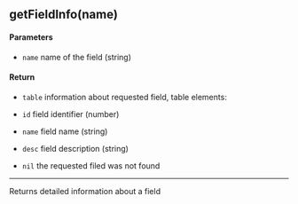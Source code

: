 <!-- This file was generated by the script. Do not edit it, any changes will be lost! -->

## getFieldInfo(name)



#### Parameters

* `name`  name of the field (string)



#### Return

* `table` information about requested field, table elements:
 * `id` field identifier (number)
 * `name` field name (string)
 * `desc` field description (string)

* `nil` the requested filed was not found



---
Returns detailed information about a field


